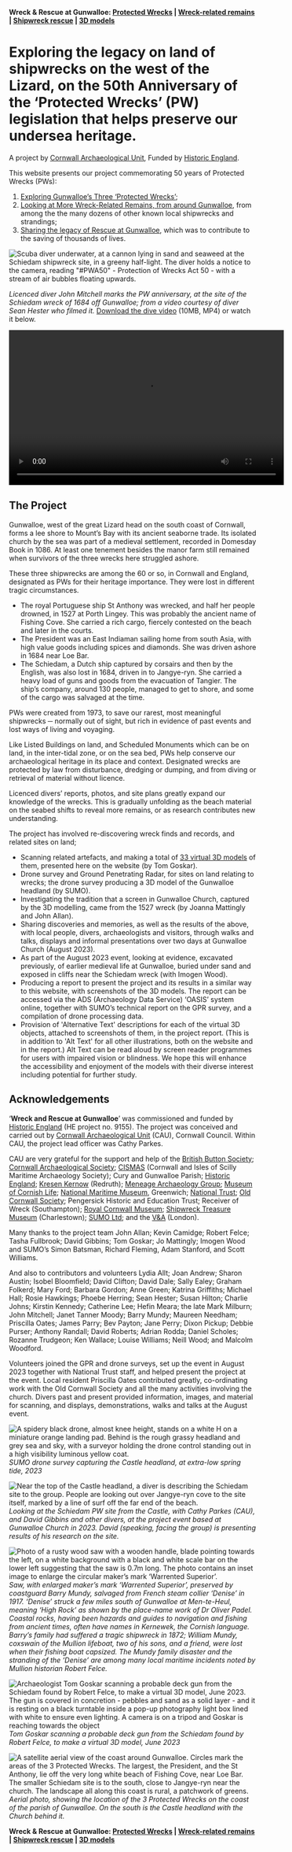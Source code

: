 **Wreck & Rescue at Gunwalloe: [Protected Wrecks](protected-wrecks-at-gunwalloe.md) &#124; [Wreck-related remains](more-wreck-related-remains-gunwalloe.md) &#124; [Shipwreck rescue](shipwreck-rescue-at-gunwalloe.md) &#124; [3D models](3D-model-descriptions.md)**

# Exploring the legacy on land of shipwrecks on the west of the Lizard, on the 50th Anniversary of the ‘Protected Wrecks’ (PW) legislation that helps preserve our undersea heritage.
A project by [Cornwall Archaeological Unit](http://cau.org.uk), Funded by [Historic England](https://historicengland.org.uk).

This website presents our project commemorating 50 years of Protected Wrecks (PWs):
1. [Exploring Gunwalloe’s Three ‘Protected Wrecks’](protected-wrecks-at-gunwalloe.md); 
1. [Looking at More Wreck-Related Remains, from around Gunwalloe](more-wreck-related-remains-gunwalloe.md), from among the the many dozens of other known local shipwrecks and strandings; 
1. [Sharing the legacy of Rescue at Gunwalloe](shipwreck-rescue-at-gunwalloe.md), which was to contribute to the saving of thousands of lives.

![Scuba diver underwater, at a cannon lying in sand and seaweed at the Schiedam shipwreck site, in a greeny half-light. The diver holds a notice to the camera, reading "#PWA50" - Protection of Wrecks Act 50 - with a stream of air bubbles floating upwards.](website-images/2-Still-of-Schiedam-probably-Gun-1-from-dive-video.jpg)

*Licenced diver John Mitchell marks the PW anniversary, at the site of the Schiedam wreck of 1684 off Gunwalloe; from a video courtesy of diver Sean Hester who filmed it.* [Download the dive video](website-images/diving-the-schiedam-prize-jangye-ryn-gunwalloe.mp4) (10MB, MP4) or watch it below.

<video src="website-images/diving-the-schiedam-prize-jangye-ryn-gunwalloe.mp4" width="560" height="315" controls></video>

## The Project

Gunwalloe, west of the great Lizard head on the south coast of Cornwall, forms a lee shore to Mount’s Bay with its ancient seaborne trade. Its isolated church by the sea was part of a medieval settlement, recorded in Domesday Book in 1086. At least one tenement besides the manor farm still remained when survivors of the three wrecks here struggled ashore.     

These three shipwrecks are among the 60 or so, in Cornwall and England, designated as PWs for their heritage importance. They were lost in different tragic circumstances.

* The royal Portuguese ship St Anthony was wrecked, and half her people drowned, in 1527 at Porth Lingey. This was probably the ancient name of Fishing Cove. She carried a rich cargo, fiercely contested on the beach and later in the courts.
* The President was an East Indiaman sailing home from south Asia, with high value goods including spices and diamonds. She was driven ashore in 1684 near Loe Bar.
* The Schiedam, a Dutch ship captured by corsairs and then by the English, was also lost in 1684, driven in to Jangye-ryn. She carried a heavy load of guns and goods from the evacuation of Tangier. The ship’s company, around 130 people, managed to get to shore, and some of the cargo was salvaged at the time.

PWs were created from 1973, to save our rarest, most meaningful shipwrecks ─ normally out of sight, but rich in evidence of past events and lost ways of living and voyaging.

Like Listed Buildings on land, and Scheduled Monuments which can be on land, in the inter-tidal zone, or on the sea bed, PWs help conserve our archaeological heritage in its place and context. Designated wrecks are protected by law from disturbance, dredging or dumping, and from diving or retrieval of material without licence.

Licenced divers’ reports, photos, and site plans greatly expand our knowledge of the wrecks. This is gradually unfolding as the beach material on the seabed shifts to reveal more remains, or as research contributes new understanding.

The project has involved re-discovering wreck finds and records, and related sites on land; 

*	Scanning related artefacts, and making a total of [33 virtual 3D models](models.md) of them, presented here on the website (by Tom Goskar).
*	Drone survey and Ground Penetrating Radar, for sites on land relating to wrecks; the drone survey producing a 3D model of the Gunwalloe headland (by SUMO).
*	Investigating the tradition that a screen in Gunwalloe Church, captured by the 3D modelling, came from the 1527 wreck (by Joanna Mattingly and John Allan).
*	Sharing discoveries and memories, as well as the results of the above, with local people, divers, archaeologists and visitors, through walks and talks, displays and informal presentations over two days at Gunwalloe Church (August 2023).
*	As part of the August 2023 event, looking at evidence, excavated previously, of earlier medieval life at Gunwalloe, buried under sand and exposed in cliffs near the Schiedam wreck (with Imogen Wood).
*	Producing a report to present the project and its results in a similar way to this website, with screenshots of the 3D models. The report can be accessed via the ADS (Archaeology Data Service) ‘OASIS’ system online, together with SUMO’s technical report on the GPR survey, and a compilation of drone processing data.
*	Provision of 'Alternative Text' descriptions for each of the virtual 3D objects, attached to screenshots of them, in the project report. (This is in addition to 'Alt Text' for all other illustrations, both on the website and in the report.) Alt Text can be read aloud by screen reader programmes for users with impaired vision or blindness. We hope this will enhance the accessibility and enjoyment of the models with their diverse interest including potential for further study.

## Acknowledgements

‘**Wreck and Rescue at Gunwalloe**’ was commissioned and funded by [Historic England](https://historicengland.org.uk) (HE project no. 9155). The project was conceived and carried out by [Cornwall Archaeological Unit](http://cau.org.uk) (CAU), Cornwall Council. Within CAU, the project lead officer was Cathy Parkes.

CAU are very grateful for the support and help of the [British Button Society](https://www.britishbuttonsociety.com/); [Cornwall Archaeological Society](https://cornisharchaeology.org.uk); [CISMAS](https://cismas.org.uk) (Cornwall and Isles of Scilly Maritime Archaeology Society); Cury and Gunwalloe Parish; [Historic England](https://historicengland.org.uk); [Kresen Kernow](https://kresenkernow.org) (Redruth); [Meneage Archaeology Group](https://www.meneagearchaeologygroup.org); [Museum of Cornish Life](https://https://museumofcornishlife.co.uk); [National Maritime Museum](https://www.rmg.co.uk/national-maritime-museum), Greenwich; [National Trust](https://www.nationaltrust.org.uk); [Old Cornwall Society](https://kernowgoth.org); Pengersick Historic and Education Trust; Receiver of Wreck (Southampton); [Royal Cornwall Museum](https://www.royalcornwallmuseum.org.uk/); [Shipwreck Treasure Museum](https://shipwreckcharlestown.co.uk/) (Charlestown); [SUMO Ltd](https://www.sumoservices.com); and the [V&A](https://www.vam.ac.uk) (London).

Many thanks to the project team John Allan; Kevin Camidge; Robert Felce; Tasha Fullbrook; David Gibbins; Tom Goskar; Jo Mattingly; Imogen Wood and SUMO’s Simon Batsman, Richard Fleming, Adam Stanford, and Scott Williams.

And also to contributors and volunteers Lydia Allt; Joan Andrew; Sharon Austin; Isobel Bloomfield; David Clifton; David Dale; Sally Ealey; Graham Folkerd; Mary Ford; Barbara Gordon; Anne Green; Katrina Griffiths; Michael Hall; Rosie Hawkings; Phoebe Herring; Sean Hester; Susan Hilton; Charlie Johns; Kirstin Kennedy; Catherine Lee; Hefin Meara; the late Mark Milburn; John Mitchell; Janet Tanner Moody; Barry Mundy; Maureen Needham; Priscilla Oates; James Parry; Bev Payton; Jane Perry; Dixon Pickup; Debbie Purser; Anthony Randall; David Roberts; Adrian Rodda; Daniel Scholes; Rozanne Trudgeon; Ken Wallace; Louise Williams; Neill Wood; and Malcolm Woodford.

Volunteers joined the GPR and drone surveys, set up the event in August 2023 together with National Trust staff, and helped present the project at the event. Local resident Priscilla Oates contributed greatly, co-ordinating work with the Old Cornwall Society and all the many activities involving the church. Divers past and present provided information, images, and material for scanning, and displays, demonstrations, walks and talks at the August event.

![A spidery black drone, almost knee height, stands on a white H on a miniature orange landing pad. Behind is the rough grassy headland and grey sea and sky, with a surveyor holding the drone control standing out in a high visibility luminous yellow coat.](website-images/1-SUMO-drone-survey.JPG)
*SUMO drone survey capturing the Castle headland, at extra-low spring tide, 2023*

![Near the top of the Castle headland, a diver is describing the Schiedam site to the group. People are looking out over Jangye-ryn cove to the site itself, marked by a line of surf off the far end of the beach.](website-images/2-DG-talk-on-Castle.jpg)
*Looking at the Schiedam PW site from the Castle, with Cathy Parkes (CAU), and David Gibbins and other divers, at the project event based at Gunwalloe Church in 2023. David (speaking, facing the group) is presenting results of his research on the site.*

![Photo of a rusty wood saw with a wooden handle, blade pointing towards the left, on a white background with a black and white scale bar on the lower left suggesting that the saw is 0.7m long. The photo contains an inset image to enlarge the circular maker’s mark ‘Warrented Superior’. ](website-images/3-Barry-Mundy-saw-detail.jpg)
*Saw, with enlarged maker’s mark ‘Warrented Superior’, preserved by coastguard Barry Mundy, salvaged from French steam collier ‘Denise’ in 1917. ‘Denise’ struck a few miles south of Gunwalloe at Men-te-Heul, meaning ‘High Rock’ as shown by the place-name work of Dr Oliver Padel. Coastal rocks, having been hazards and guides to navigation and fishing from ancient times, often have names in Kernewek, the Cornish language. Barry’s family had suffered a tragic shipwreck in 1872; William Mundy, coxswain of the Mullion lifeboat, two of his sons, and a friend, were lost when their fishing boat capsized. The Mundy family disaster and the stranding of the ‘Denise’ are among many local maritime incidents noted by Mullion historian Robert Felce.*

![Archaeologist Tom Goskar scanning a probable deck gun from the Schiedam found by Robert Felce, to make a virtual 3D model, June 2023. The gun is covered in concretion - pebbles and sand as a solid layer - and it is resting on a black turntable inside a pop-up photography light box lined with white to ensure even lighting. A camera is on a tripod and Goskar is reaching towards the object](website-images/4-TG-scanning-RF-gun.JPG)
*Tom Goskar scanning a probable deck gun from the Schiedam found by Robert Felce, to make a virtual 3D model, June 2023*

![A satellite aerial view of the coast around Gunwalloe. Circles mark the areas of the 3 Protected Wrecks. The largest, the President, and the St Anthony, lie off the very long white beach of Fishing Cove, near Loe Bar. The smaller Schiedam site is to the south, close to Jangye-ryn near the church. The landscape all along this coast is rural, a patchwork of greens.](website-images/5-PWs-map-for-website-V2-resized.jpg)
*Aerial photo, showing the location of the 3 Protected Wrecks on the coast of the parish of Gunwalloe. On the south is the Castle headland with the Church behind it.*

**Wreck & Rescue at Gunwalloe: [Protected Wrecks](protected-wrecks-at-gunwalloe.md) &#124; [Wreck-related remains](more-wreck-related-remains-gunwalloe.md) &#124; [Shipwreck rescue](shipwreck-rescue-at-gunwalloe.md) &#124; [3D models](3D-model-descriptions.md)**



